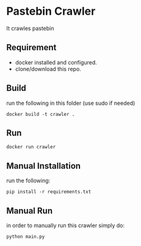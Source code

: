 # Pastebin Crawler
It crawles pastebin
## Requirement
- docker installed and configured.
- clone/download this repo.

## Build
run the following in this folder (use sudo if needed)

`docker build -t crawler .`

## Run

`docker run crawler`

## Manual Installation
run the following:

`pip install -r requirements.txt`

## Manual Run
in order to manually run this crawler simply do:

`python main.py`

